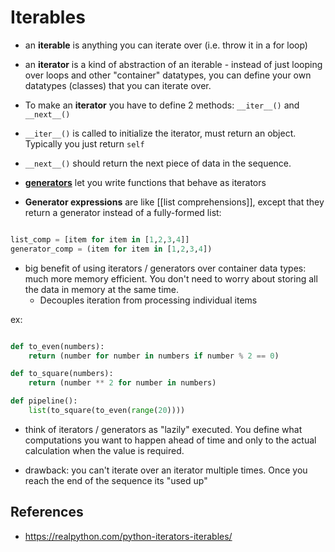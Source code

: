 # Iterables
 
 - an **iterable** is anything you can iterate over (i.e. throw it in a for loop)

 - an **iterator** is a kind of abstraction of an iterable - instead of just looping over loops and other "container" datatypes, you can define your own datatypes (classes) that you can iterate over.

- To make an **iterator** you have to define 2 methods: `__iter__()` and `__next__()`

- `__iter__()` is called to initialize the iterator, must return an object. Typically you just return `self`

- `__next__()` should return the next piece of data in the sequence.


- [**generators**](generators) let you write functions that behave as iterators


- **Generator expressions** are like [[list comprehensions]], except that they return a generator instead of a fully-formed list:

```python

list_comp = [item for item in [1,2,3,4]]
generator_comp = (item for item in [1,2,3,4])
 ```


- big benefit of using iterators / generators over container data types: much more memory efficient. You don't need to worry about storing all the data in memory at the same time.
	- Decouples iteration from processing individual items

ex:
```python

def to_even(numbers):
	return (number for number in numbers if number % 2 == 0)

def to_square(numbers):
	return (number ** 2 for number in numbers)

def pipeline():
	list(to_square(to_even(range(20))))
```

- think of iterators / generators as "lazily" executed. You define what computations you want to happen ahead of time and only to the actual calculation when the value is required.

- drawback: you can't iterate over an iterator multiple times. Once you reach the end of the sequence its "used up"

## References
- https://realpython.com/python-iterators-iterables/
